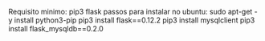 Requisito minimo:
pip3
flask
passos para instalar no ubuntu:
sudo apt-get -y install python3-pip
pip3 install flask==0.12.2
pip3 install mysqlclient
pip3 install flask_mysqldb==0.2.0
